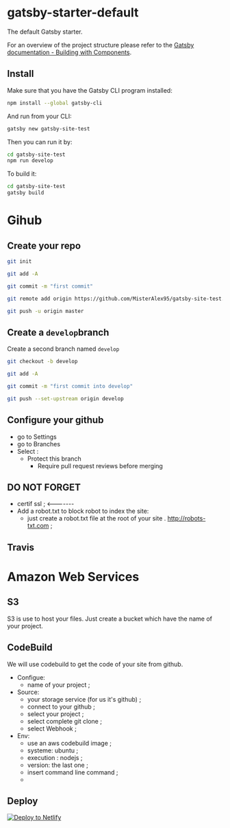 # gatsby-starter-default
The default Gatsby starter.

For an overview of the project structure please refer to the [Gatsby documentation - Building with Components](https://www.gatsbyjs.org/docs/building-with-components/).

## Install

Make sure that you have the Gatsby CLI program installed:
```sh
npm install --global gatsby-cli
```

And run from your CLI:
```sh
gatsby new gatsby-site-test
```

Then you can run it by:
```sh
cd gatsby-site-test
npm run develop
```

To build it: 
```sh
cd gatsby-site-test
gatsby build
```

# Gihub

## Create your repo

```sh
git init
```

```sh
git add -A
```

```sh
git commit -m "first commit"
```

```sh
git remote add origin https://github.com/MisterAlex95/gatsby-site-test.git
```

```sh
git push -u origin master
```

## Create a ``develop``branch

Create a second branch named ``develop``

```sh
git checkout -b develop 
```
```sh
git add -A
```

```sh
git commit -m "first commit into develop"
```

```sh
git push --set-upstream origin develop
```

## Configure your github

 - go to Settings
 - go to Branches
 - Select :
    - Protect this branch
        - Require pull request reviews before merging

## DO NOT FORGET
 - certif ssl ;   <------- 
 - Add a robot.txt to block robot to index the site:
    - just create a robot.txt file at the root of your site . http://robots-txt.com ;

## Travis



# Amazon Web Services

## S3 
S3 is use to host your files.
Just create a bucket which have the name of your project.

## CodeBuild

We will use codebuild to get the code of your site from github.
 - Configue:
     - name of your project ;
 - Source:
    - your storage service (for us it's github) ;
    - connect to your github ;
    - select your project ;
    - select complete git clone ;
    - select Webhook ;
 - Env:
    - use an aws codebuild image ;
    - systeme: ubuntu ;
    - execution : nodejs ;
    - version: the last one ;
    - insert command line command ;
    - 


## Deploy

[![Deploy to Netlify](https://www.netlify.com/img/deploy/button.svg)](https://app.netlify.com/start/deploy?repository=https://github.com/gatsbyjs/gatsby-starter-default)
